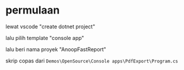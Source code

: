 
# permulaan

lewat vscode "create dotnet project"

lalu pilih template "console app"

lalu beri nama proyek "AnoopFastReport"

skrip copas dari `Demos\OpenSource\Console apps\PdfExport\Program.cs`
